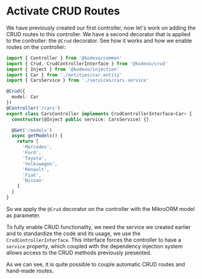 # Activate CRUD Routes

We have previously created our first controller, now let's work on adding the CRUD routes to this controller. We have a second decorator that is applied to the controller: the `@Crud` decorator. See how it works and how we enable routes on the controller:

```typescript
import { Controller } from '@kodexo/common'
import { Crud, CrudControllerInterface } from '@kodexo/crud'
import { Inject } from '@kodexo/injection'
import { Car } from './entities/car.entity'
import { CarsService } from './services/cars.service'

@Crud({
  model: Car
})
@Controller('/cars')
export class CarsController implements CrudControllerInterface<Car> {
  constructor(@Inject public service: CarsService) {}

  @Get('/models')
  async getModels() {
    return [
      'Mercedes',
      'Ford',
      'Toyota',
      'Volkswagen',
      'Renault',
      'Fiat',
      'Nissan'
    ]
  }
}
```

So we apply the `@Crud` decorator on the controller with the MikroORM model as parameter.

To fully enable CRUD functionality, we need the service we created earlier and to standardize the code and its usage, we use the `CrudControllerInterface`. This interface forces the controller to have a `service` property, which coupled with the dependency injection system allows access to the CRUD methods previously presented.

As we can see, it is quite possible to couple automatic CRUD routes and hand-made routes.
